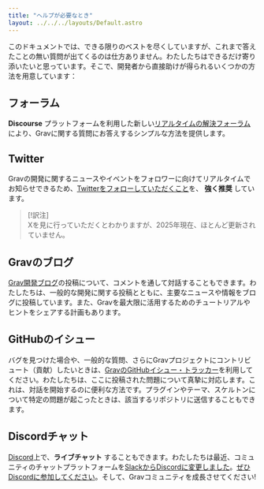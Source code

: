 ```yaml
---
title: "ヘルプが必要なとき"
layout: ../../../layouts/Default.astro
---
```


このドキュメントでは、できる限りのベストを尽くしていますが、これまで答えたことの無い質問が出てくるのは仕方ありません。わたしたちはできるだけ寄り添いたいと思っています。そこで、開発者から直接助けが得られるいくつかの方法を用意しています：

<h2 id="forum">フォーラム</h2>

**Discourse** プラットフォームを利用した新しい[リアルタイムの解決フォーラム](https://discourse.getgrav.org/)により、Gravに関する質問にお答えするシンプルな方法を提供します。

## Twitter

Gravの開発に関するニュースやイベントをフォロワーに向けてリアルタイムでお知らせできるため、[Twitterをフォローしていただくこと](https://x.com/getgrav)を、 **強く推奨** しています。

> [!訳注]  
> Xを見に行っていただくとわかりますが、2025年現在、ほとんど更新されていません。

<h2 id="grav-blog">Gravのブログ</h2>

[Grav開発ブログ](https://getgrav.org/blog)の投稿について、コメントを通して対話することもできます。わたしたちは、一般的な開発に関する投稿とともに、主要なニュースや情報をブログに投稿しています。また、Gravを最大限に活用するためのチュートリアルやヒントをシェアする計画もあります。

<h2 id="github-issues">GitHubのイシュー</h2>

バグを見つけた場合や、一般的な質問、さらにGravプロジェクトにコントリビュート（貢献）したいときは、[GravのGitHubイシュー・トラッカー](https://github.com/getgrav/grav/issues)を利用してください。わたしたちは、ここに投稿された問題について真摯に対応します。これは、対話を開始するのに便利な方法です。プラグインやテーマ、スケルトンについて特定の問題が起こったときは、該当するリポジトリに送信することもできます。

<h2 id="chat-on-discord">Discordチャット</h2>

[Discord](https://chat.getgrav.org)上で、**ライブチャット** することもできます。わたしたちは最近、コミュニティのチャットプラットフォームを[SlackからDiscordに変更しました](https://getgrav.org/blog/chat-moving-to-discord)。[ぜひDiscordに参加してください](https://chat.getgrav.org)。そして、Gravコミュニティを成長させてください!

